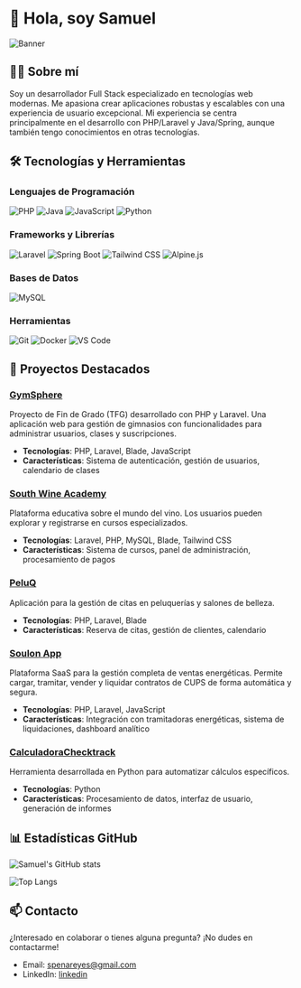 # 👋 Hola, soy Samuel

![Banner](https://img.shields.io/badge/Desarrollador%20Web%20Full%20Stack)

## 👨‍💻 Sobre mí

Soy un desarrollador Full Stack especializado en tecnologías web modernas. Me apasiona crear aplicaciones robustas y escalables con una experiencia de usuario excepcional. Mi experiencia se centra principalmente en el desarrollo con PHP/Laravel y Java/Spring, aunque también tengo conocimientos en otras tecnologías.

## 🛠️ Tecnologías y Herramientas

### Lenguajes de Programación
![PHP](https://img.shields.io/badge/-PHP-777BB4?style=flat-square&logo=php&logoColor=white)
![Java](https://img.shields.io/badge/-Java-007396?style=flat-square&logo=java&logoColor=white)
![JavaScript](https://img.shields.io/badge/-JavaScript-F7DF1E?style=flat-square&logo=javascript&logoColor=black)
![Python](https://img.shields.io/badge/-Python-3776AB?style=flat-square&logo=python&logoColor=white)

### Frameworks y Librerías
![Laravel](https://img.shields.io/badge/-Laravel-FF2D20?style=flat-square&logo=laravel&logoColor=white)
![Spring Boot](https://img.shields.io/badge/-Spring%20Boot-6DB33F?style=flat-square&logo=spring&logoColor=white)
![Tailwind CSS](https://img.shields.io/badge/-Tailwind%20CSS-38B2AC?style=flat-square&logo=tailwind-css&logoColor=white)
![Alpine.js](https://img.shields.io/badge/-Alpine.js-8BC0D0?style=flat-square&logo=alpine.js&logoColor=white)

### Bases de Datos
![MySQL](https://img.shields.io/badge/-MySQL-4479A1?style=flat-square&logo=mysql&logoColor=white)

### Herramientas
![Git](https://img.shields.io/badge/-Git-F05032?style=flat-square&logo=git&logoColor=white)
![Docker](https://img.shields.io/badge/-Docker-2496ED?style=flat-square&logo=docker&logoColor=white)
![VS Code](https://img.shields.io/badge/-VS%20Code-007ACC?style=flat-square&logo=visual-studio-code&logoColor=white)

## 🚀 Proyectos Destacados

### [GymSphere](https://github.com/SamuelPR99/gymsphere)
Proyecto de Fin de Grado (TFG) desarrollado con PHP y Laravel. Una aplicación web para gestión de gimnasios con funcionalidades para administrar usuarios, clases y suscripciones.
- **Tecnologías**: PHP, Laravel, Blade, JavaScript
- **Características**: Sistema de autenticación, gestión de usuarios, calendario de clases

### [South Wine Academy](https://github.com/SamuelPR99/south-wine-academy)
Plataforma educativa sobre el mundo del vino. Los usuarios pueden explorar y registrarse en cursos especializados.
- **Tecnologías**: Laravel, PHP, MySQL, Blade, Tailwind CSS
- **Características**: Sistema de cursos, panel de administración, procesamiento de pagos

### [PeluQ](https://github.com/SamuelPR99/peluQ)
Aplicación para la gestión de citas en peluquerías y salones de belleza.
- **Tecnologías**: PHP, Laravel, Blade
- **Características**: Reserva de citas, gestión de clientes, calendario

### [Soulon App](https://github.com/SoulonApp/soulon_app)
Plataforma SaaS para la gestión completa de ventas energéticas. Permite cargar, tramitar, vender y liquidar contratos de CUPS de forma automática y segura.
- **Tecnologías**: PHP, Laravel, JavaScript
- **Características**: Integración con tramitadoras energéticas, sistema de liquidaciones, dashboard analítico

### [CalculadoraChecktrack](https://github.com/SamuelPR99/CalculadoraChecktrack)
Herramienta desarrollada en Python para automatizar cálculos específicos.
- **Tecnologías**: Python
- **Características**: Procesamiento de datos, interfaz de usuario, generación de informes

## 📊 Estadísticas GitHub

![Samuel's GitHub stats](https://github-readme-stats.vercel.app/api?username=SamuelPR99&show_icons=true&theme=radical)

![Top Langs](https://github-readme-stats.vercel.app/api/top-langs/?username=SamuelPR99&layout=compact&theme=radical)

## 📫 Contacto

¿Interesado en colaborar o tienes alguna pregunta? ¡No dudes en contactarme!

- Email: [spenareyes@gmail.com](mailto:spenareyes@gmail.com)
- LinkedIn: [linkedin](www.linkedin.com/in/samuel-peña-reyes-986122240)
